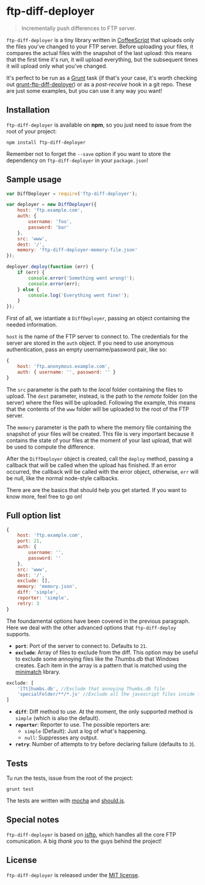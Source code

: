 # ftp-diff-deployer

> Incrementally push differences to FTP server.

`ftp-diff-deployer` is a tiny library written in [CoffeeScript](http://coffeescript.org/) that uploads only the files you've changed to your FTP server. Before uploading your files, it compares the actual files with the snapshot of the last upload: this means that the first time it's run, it will upload everything, but the subsequent times it will upload only what you've changed.

It's perfect to be run as a [Grunt](http://gruntjs.com/) task (if that's your case, it's worth checking out [grunt-ftp-diff-deployer](https://github.com/95ulisse/grunt-ftp-diff-deployer)) or as a *post-receive* hook in a git repo. These are just some examples, but you can use it any way you want!

## Installation

`ftp-diff-deployer` is available on **npm**, so you just need to issue from the root of your project:

```shell
npm install ftp-diff-deployer
```

Remember not to forget the `--save` option if you want to store the dependency on `ftp-diff-deployer` in your `package.json`!

## Sample usage

```js
var DiffDeployer = require('ftp-diff-deployer');

var deployer = new DiffDeployer({
	host: 'ftp.example.com',
	auth: {
		username: 'foo',
		password: 'bar'
	},
	src: 'www',
	dest: '/',
	memory: 'ftp-diff-deployer-memory-file.json'
});

deployer.deploy(function (err) {
	if (err) {
		console.error('Something went wrong!');
		console.error(err);
	} else {
		console.log('Everything went fine!');
	}
});
```

First of all, we istantiate a `DiffDeployer`, passing an object containing the needed information.

`host` is the name of the FTP server to connect to. The credentials for the server are stored in the `auth` object. If you need to use anonymous authentication, pass an empty username/password pair, like so:

```js
{
	host: 'ftp.anonymous.example.com',
	auth: { username: '', password: '' }
}
```

The `src` parameter is the path to the *local* folder containing the files to upload. The `dest` parameter, instead, is the path to the *remote* folder (on the server) where the files will be uploaded. Following the example, this means that the contents of the `www` folder will be uploaded to the root of the FTP server.

The `memory` parameter is the path to where the memory file containing the snapshot of your files will be created. This file is very important because it contains the state of your files at the moment of your last upload, that will be used to compute the difference.

After the `DiffDeployer` object is created, call the `deploy` method, passing a callback that will be called when the upload has finished. If an error occurred, the callback will be called with the error object, otherwise, `err` will be null, like the normal node-style callbacks.

There are are the basics that should help you get started. If you want to know more, feel free to go on!

## Full option list

```js
{
	host: 'ftp.example.com',
	port: 21,
	auth: {
		username: '',
		password: ''
	},
	src: 'www',
	dest: '/',
	exclude: [],
	memory: 'memory.json',
	diff: 'simple',
	reporter: 'simple',
	retry: 3
}
```

The foundamental options have been covered in the previous paragraph. Here we deal with the other advanced options that `ftp-diff-deploy` supports.

* **`port`**: Port of the server to connect to. Defaults to `21`.
* **`exclude`**: Array of files to exclude from the diff. This option may be useful to exclude some annoying files like the *Thumbs.db* that Windows creates. Each item in the array is a pattern that is matched using the [minimatch](https://github.com/isaacs/minimatch) library.

```js
exclude: [
	'[Tt]humbs.db', //Exclude that annoying Thumbs.db file
	'specialFolder/**/*.js' //Exclude all the javascript files inside the 'specialFolder' directory
]
```

* **`diff`**: Diff method to use. At the moment, the only supported method is `simple` (which is also the default).
* **`reporter`**: Reporter to use. The possible reporters are:
	* `simple` (Default): Just a log of what's happening.
	* `null`: Suppresses any output.
* **`retry`**: Number of attempts to try before declaring failure (defaults to `3`).

## Tests

Tu run the tests, issue from the root of the project:

```shell
grunt test
```

The tests are written with [mocha](http://visionmedia.github.io/mocha/) and [should.js](https://github.com/visionmedia/should.js).

## Special notes

`ftp-diff-deployer` is based on [jsftp](https://github.com/sergi/jsftp), which handles all the core FTP comunication. A big *thank you* to the guys behind the project!

## License

`ftp-diff-deployer` is released under the [MIT license](http://opensource.org/licenses/MIT).